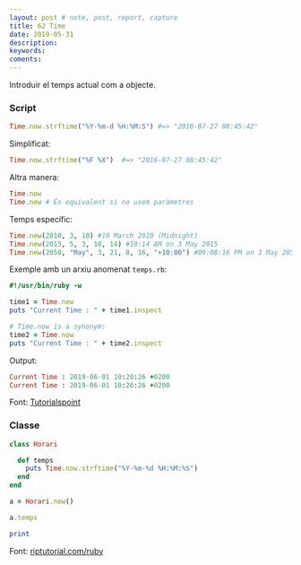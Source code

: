 ```yaml
---
layout: post # note, post, report, capture
title: 62 Time
date: 2019-05-31
description: 
keywords: 
coments: 
---
```


Introduir el temps actual com a objecte.


### Script

```ruby
Time.now.strftime("%Y-%m-d %H:%M:S") #=> "2016-07-27 08:45:42"
```

Simplificat:

```ruby
Time.now.strftime("%F %X")  #=> "2016-07-27 08:45:42"
```
Altra manera:

```ruby
Time.now
Time.new # És equivalent si no usem paràmetres
```

Temps específic:

```ruby
Time.new(2010, 3, 10) #10 March 2010 (Midnight)
Time.new(2015, 5, 3, 10, 14) #10:14 AM on 3 May 2015
Time.new(2050, "May", 3, 21, 8, 16, "+10:00") #09:08:16 PM on 3 May 2050
```

Exemple amb un arxiu anomenat `temps.rb`:

```ruby
#!/usr/bin/ruby -w

time1 = Time.new
puts "Current Time : " + time1.inspect

# Time.now is a synonym:
time2 = Time.now
puts "Current Time : " + time2.inspect
```

Output:

```ruby
Current Time : 2019-06-01 10:20:26 +0200
Current Time : 2019-06-01 10:20:26 +0200
```

Font: [Tutorialspoint](https://www.tutorialspoint.com/ruby/ruby_date_time.htm)

### Classe

```ruby
class Horari

  def temps
    puts Time.now.strftime("%Y-%m-%d %H:%M:%S")
  end
end

a = Horari.new()

a.temps

print
```



Font: [riptutorial.com/ruby](https://riptutorial.com/ruby/example/15171/how-to-use-the-strftime-method)